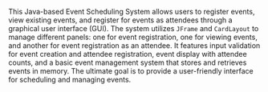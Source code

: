 This Java-based Event Scheduling System allows users to register events, view existing events, and register for events as attendees through a graphical user interface (GUI). The system utilizes `JFrame` and `CardLayout` to manage different panels: one for event registration, one for viewing events, and another for event registration as an attendee. It features input validation for event creation and attendee registration, event display with attendee counts, and a basic event management system that stores and retrieves events in memory. The ultimate goal is to provide a user-friendly interface for scheduling and managing events.
